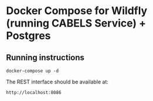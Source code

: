 # Docker Compose for Wildfly (running CABELS Service) + Postgres

## Running instructions

	docker-compose up -d

The REST interface should be available at:

	http://localhost:8086

